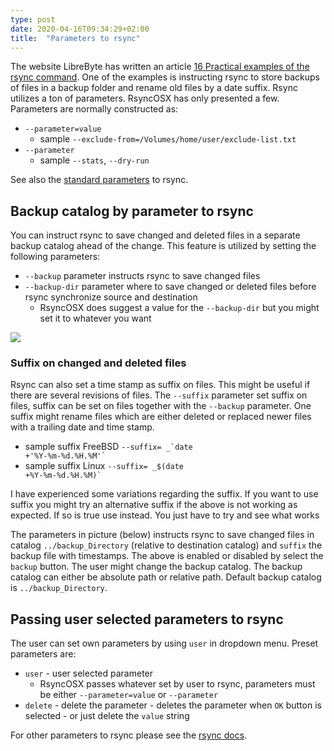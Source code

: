 ```yaml
---
type: post
date: 2020-04-16T09:34:29+02:00
title:  "Parameters to rsync"
---
```


The website LibreByte has written an article [16 Practical examples of the rsync command](http://www.librebyte.net/en/gnulinux/14-practical-examples-of-the-rsync-command/). One of the examples is instructing rsync to store backups of files in a backup folder and rename old files by a date suffix. Rsync utilizes a ton of parameters. RsyncOSX has only presented a few. Parameters are normally constructed as:

- `--parameter=value`
	- sample `--exclude-from=/Volumes/home/user/exclude-list.txt`
- `--parameter`
	- sample `--stats`, `--dry-run`

See also the [standard parameters](/post/RsyncParameters) to rsync.

## Backup catalog by parameter to rsync

You can instruct rsync to save changed and deleted files in a separate backup catalog ahead of the change. This feature is utilized by setting the following parameters:

- `--backup` parameter instructs rsync to save changed files
- `--backup-dir` parameter where to save changed or deleted files before rsync synchronize source and destination
	- RsyncOSX does suggest a value for the `--backup-dir` but you might set it to whatever you want

![](/images/RsyncOSX/master/rsync/rsync.png)

### Suffix on changed and deleted files

Rsync can also set a time stamp as suffix on files. This might be useful if there are several revisions of files. The `--suffix` parameter set suffix on files, suffix can be set on files together with the `--backup` parameter. One suffix might rename files which are either deleted or replaced newer files with a trailing date and time stamp.

- sample suffix FreeBSD <code>--suffix= _\`date +'%Y-%m-%d.%H.%M'`</code>
- sample suffix Linux <code>--suffix= _$(date +%Y-%m-%d.%H.%M)`</code>

I have experienced some variations regarding the suffix. If you want to use suffix you might try an alternative suffix if the above is not working as expected. If so is true use  instead. You just have to try and see what works

The parameters in picture (below) instructs rsync to save changed files in catalog `../backup_Directory` (relative to destination catalog) and `suffix` the backup file with timestamps. The above is enabled or disabled by select the `backup` button. The user might change the backup catalog. The backup catalog can either be absolute path or relative path. Default backup catalog is `../backup_Directory`.

## Passing user selected parameters to rsync

The user can set own parameters by using `user` in dropdown menu. Preset parameters are:

- `user` - user selected parameter
	- RsyncOSX passes whatever set by user to rsync, parameters must be either `--parameter=value` or `--parameter`
- `delete` - delete the parameter
		- deletes the parameter when `OK` button is selected
		- or just delete the `value` string

For other parameters to rsync please see the [rsync docs](https://download.samba.org/pub/rsync/rsync.html).
